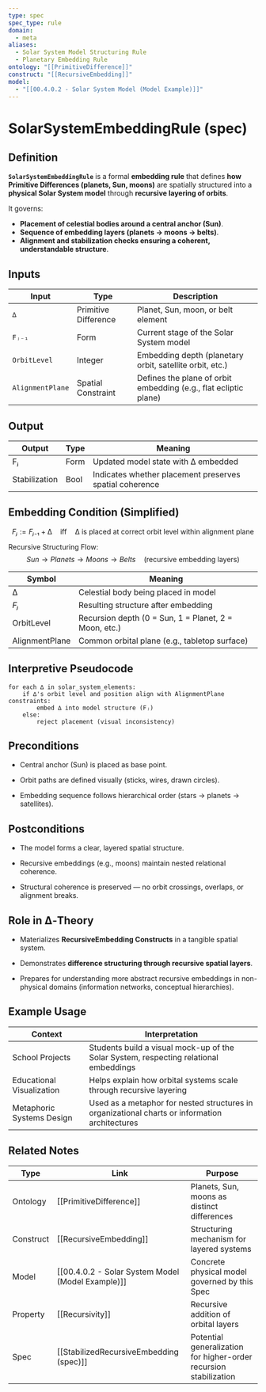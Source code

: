 ```yaml
---
type: spec
spec_type: rule
domain:
  - meta
aliases:
  - Solar System Model Structuring Rule
  - Planetary Embedding Rule
ontology: "[[PrimitiveDifference]]"
construct: "[[RecursiveEmbedding]]"
model:
  - "[[00.4.0.2 - Solar System Model (Model Example)]]"
---
```


# SolarSystemEmbeddingRule (spec)

## Definition

**`SolarSystemEmbeddingRule`** is a formal **embedding rule** that defines **how Primitive Differences (planets, Sun, moons)** are spatially structured into a **physical Solar System model** through **recursive layering of orbits**.

It governs:
- **Placement of celestial bodies around a central anchor (Sun)**.
- **Sequence of embedding layers (planets → moons → belts)**.
- **Alignment and stabilization checks ensuring a coherent, understandable structure**.

## Inputs

|Input|Type|Description|
|---|---|---|
|`∆`|Primitive Difference|Planet, Sun, moon, or belt element|
|`Fⱼ₋₁`|Form|Current stage of the Solar System model|
|`OrbitLevel`|Integer|Embedding depth (planetary orbit, satellite orbit, etc.)|
|`AlignmentPlane`|Spatial Constraint|Defines the plane of orbit embedding (e.g., flat ecliptic plane)|

## Output

|Output|Type|Meaning|
|---|---|---|
|Fⱼ|Form|Updated model state with ∆ embedded|
|Stabilization|Bool|Indicates whether placement preserves spatial coherence|

## Embedding Condition (Simplified)

$$
Fⱼ := Fⱼ₋₁ + ∆ \quad \text{iff} \quad ∆ \text{ is placed at correct orbit level within alignment plane}
$$

Recursive Structuring Flow:
$$
Sun \rightarrow Planets \rightarrow Moons \rightarrow Belts \quad \text{(recursive embedding layers)}
$$

|Symbol|Meaning|
|---|---|
|$∆$|Celestial body being placed in model|
|$Fⱼ$|Resulting structure after embedding|
|OrbitLevel|Recursion depth (0 = Sun, 1 = Planet, 2 = Moon, etc.)|
|AlignmentPlane|Common orbital plane (e.g., tabletop surface)|

## Interpretive Pseudocode

```pseudo
for each ∆ in solar_system_elements:
    if ∆'s orbit level and position align with AlignmentPlane constraints:
        embed ∆ into model structure (Fⱼ)
    else:
        reject placement (visual inconsistency)
````

## Preconditions

- Central anchor (Sun) is placed as base point.
    
- Orbit paths are defined visually (sticks, wires, drawn circles).
    
- Embedding sequence follows hierarchical order (stars → planets → satellites).
    

## Postconditions

- The model forms a clear, layered spatial structure.
    
- Recursive embeddings (e.g., moons) maintain nested relational coherence.
    
- Structural coherence is preserved — no orbit crossings, overlaps, or alignment breaks.
    

## Role in ∆‑Theory

- Materializes **RecursiveEmbedding Constructs** in a tangible spatial system.
    
- Demonstrates **difference structuring through recursive spatial layers**.
    
- Prepares for understanding more abstract recursive embeddings in non-physical domains (information networks, conceptual hierarchies).
    

## Example Usage

|Context|Interpretation| 
|---|---|
|School Projects|Students build a visual mock-up of the Solar System, respecting relational embeddings|
|Educational Visualization|Helps explain how orbital systems scale through recursive layering|
|Metaphoric Systems Design|Used as a metaphor for nested structures in organizational charts or information architectures|

## Related Notes

|Type|Link|Purpose|
|---|---|---|
|Ontology|[[PrimitiveDifference]]|Planets, Sun, moons as distinct differences|
|Construct|[[RecursiveEmbedding]]|Structuring mechanism for layered systems|
|Model|[[00.4.0.2 - Solar System Model (Model Example)]]|Concrete physical model governed by this Spec|
|Property|[[Recursivity]]|Recursive addition of orbital layers|
|Spec|[[StabilizedRecursiveEmbedding (spec)]]|Potential generalization for higher-order recursion stabilization|

